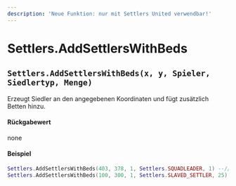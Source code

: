 ```yaml
---
description: 'Neue Funktion: nur mit Settlers United verwendbar!'
---
```


# Settlers.AddSettlersWithBeds

## `Settlers.AddSettlersWithBeds(x, y, Spieler, Siedlertyp, Menge)`

Erzeugt Siedler an den angegebenen Koordinaten und fügt zusätzlich Betten hinzu.

#### Rückgabewert

none

#### Beispiel

```lua
Settlers.AddSettlersWithBeds(403, 378, 1, Settlers.SQUADLEADER, 1) --//Ein Hauptmann für Spieler 1 bei den Koordinaten 403/378
Settlers.AddSettlersWithBeds(100, 300, 1, Settlers.SLAVED_SETTLER, 25)  --//25 versklavte Siedler (können nicht im Editor platziert werden) für Spieler 1 bei den Koordinaten 100/300
```
